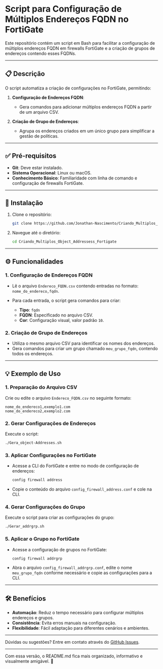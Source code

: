# Script para Configuração de Múltiplos Endereços FQDN no FortiGate

Este repositório contém um script em Bash para facilitar a configuração de múltiplos endereços FQDN em firewalls FortiGate e a criação de grupos de endereços contendo esses FQDNs.

---

## 📋 Descrição

O script automatiza a criação de configurações no FortiGate, permitindo:

1. **Configuração de Endereços FQDN**: 
   - Gera comandos para adicionar múltiplos endereços FQDN a partir de um arquivo CSV.
   
2. **Criação de Grupo de Endereços**:
   - Agrupa os endereços criados em um único grupo para simplificar a gestão de políticas.

---

## ✅ Pré-requisitos

- **Git**: Deve estar instalado.
- **Sistema Operacional**: Linux ou macOS.
- **Conhecimento Básico**: Familiaridade com linha de comando e configuração de firewalls FortiGate.

---

## 🚀 Instalação

1. Clone o repositório:

   ```bash
   git clone https://github.com/Jonathan-Nascimento/Criando_Multiplos_Object_Addressess_Fortigate.git
   ```

2. Navegue até o diretório:

   ```bash
   cd Criando_Multiplos_Object_Addressess_Fortigate
   ```

---

## ⚙️ Funcionalidades

### 1. **Configuração de Endereços FQDN**
- Lê o arquivo `Endereco_FQDN.csv` contendo entradas no formato:  
  `nome_do_endereco,fqdn`.

- Para cada entrada, o script gera comandos para criar:
  - **Tipo**: `fqdn`
  - **FQDN**: Especificado no arquivo CSV.
  - **Cor**: Configuração visual, valor padrão `10`.

### 2. **Criação de Grupo de Endereços**
- Utiliza o mesmo arquivo CSV para identificar os nomes dos endereços.
- Gera comandos para criar um grupo chamado `meu_grupo_fqdn`, contendo todos os endereços.

---

## 💡 Exemplo de Uso

### 1. Preparação do Arquivo CSV
Crie ou edite o arquivo `Endereco_FQDN.csv` no seguinte formato:

```csv
nome_do_endereco1,exemplo1.com
nome_do_endereco2,exemplo2.com
```

### 2. Gerar Configurações de Endereços
Execute o script:

```bash
./Gera_object-Addresses.sh
```

### 3. Aplicar Configurações no FortiGate
- Acesse a CLI do FortiGate e entre no modo de configuração de endereços:
  ```bash
  config firewall address
  ```
- Copie o conteúdo do arquivo `config_firewall_address.conf` e cole na CLI.

### 4. Gerar Configurações do Grupo
Execute o script para criar as configurações do grupo:

```bash
./Gerar_addrgrp.sh
```

### 5. Aplicar o Grupo no FortiGate
- Acesse a configuração de grupos no FortiGate:
  ```bash
  config firewall addrgrp
  ```
- Abra o arquivo `config_firewall_addrgrp.conf`, edite o nome `meu_grupo_fqdn` conforme necessário e copie as configurações para a CLI.

---

## 🛠️ Benefícios

- **Automação**: Reduz o tempo necessário para configurar múltiplos endereços e grupos.
- **Consistência**: Evita erros manuais na configuração.
- **Flexibilidade**: Fácil adaptação para diferentes cenários e ambientes.

---

Dúvidas ou sugestões? Entre em contato através do [GitHub Issues](https://github.com/Jonathan-Nascimento/Criando_Multiplos_Object_Addressess_Fortigate/issues).

--- 

Com essa versão, o README.md fica mais organizado, informativo e visualmente amigável. 🚀
